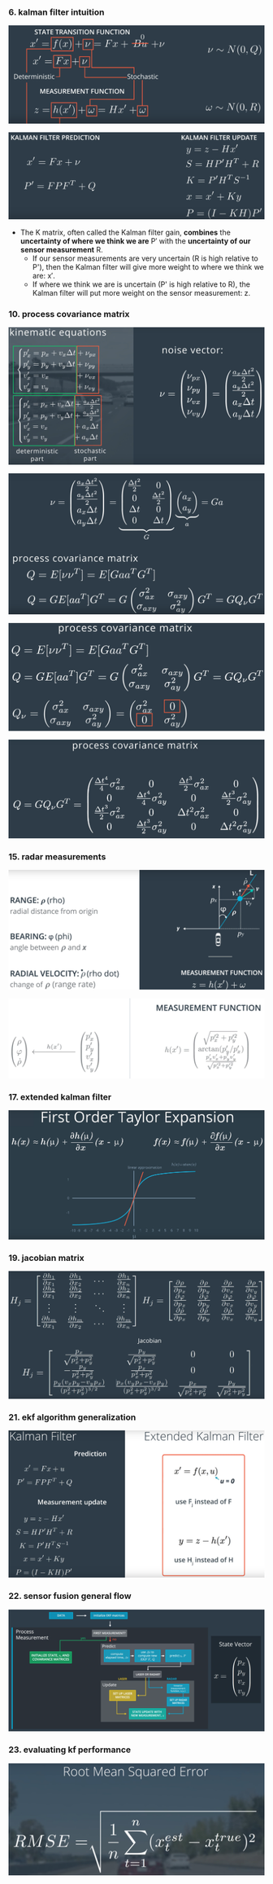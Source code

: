 ### 6. kalman filter intuition

![](img/2021-05-09-20-50-47-kalman-filter.png)

![](img/2021-05-14-19-25-53-kalman-filter.png)

- The K matrix, often called the Kalman filter gain, **combines** the **uncertainty of where we think we are** P′ with the **uncertainty of our sensor measurement** R.
  - If our sensor measurements are very uncertain (R is high relative to  P'), then the Kalman filter will give more weight to where we think we  are: x′. 
  - If where we think we are is uncertain (P' is high relative to R), the  Kalman filter will put more weight on the sensor measurement: z. 

### 10. process covariance matrix

![](img/2021-05-16-16-14-01-process-covariance-matrix.png)

![](img/2021-05-16-16-17-15-process-covariance-matrix.png)

![](img/2021-05-16-16-19-30-process-covariance-matrix.png)

![](img/2021-05-16-16-20-38-process-covariance-matrix.png)

### 15. radar measurements

![](img/2021-05-16-16-25-15-radar-measurement.png)

![](img/2021-05-16-16-26-28-radar-measurement-function.png)

### 17. extended kalman filter

![](img/2021-05-16-16-28-51-first-order-taylor-expansion.png)

### 19. jacobian matrix

![](img/2021-05-16-16-08-17-radar-jacobian.png)

### 21. ekf algorithm generalization

![](img/2021-05-16-17-14-19-kf-to-ekf.png)

### 22. sensor fusion general flow

![](img/2021-05-16-17-22-08-sensor-fusion-general-flow.png)

### 23. evaluating kf performance

![](img/2021-05-16-17-23-55-root-mean-squared-error.png)

